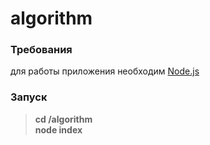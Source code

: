 # algorithm

### Требования
для работы приложения необходим [Node.js](https://nodejs.org)

### Запуск
>**cd /algorithm**  
>**node index**
